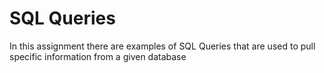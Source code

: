 # SQL Queries

In this assignment there are examples of SQL Queries that are used to pull specific information from a given database
